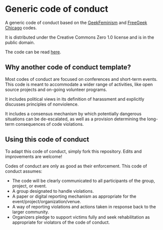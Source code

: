 # Generic code of conduct

A generic code of conduct based on the [GeekFeminism](http://geekfeminism.wikia.com/wiki/Conference_anti-harassment/Policy) and [FreeGeek Chicago](https://github.com/freegeekchicago/fgc-docs/blob/master/code-of-conduct.md) codes.

It is distributed under the Creative Commons Zero 1.0 license and is in the public domain.

The code can be read [here](code-of-conduct.md).

## Why another code of conduct template?

Most codes of conduct are focused on conferences and short-term events. This code is meant to accommodate a wider range of activities, like open source projects and on-going volunteer programs.

It includes political views in its definition of harassment and explicitly discusses principles of nonviolence.

It includes a consensus mechanism by which potentially dangerous situations can be de-escalated, as well as a provision determining the long-term consequences of code violations.

## Using this code of conduct

To adapt this code of conduct, simply fork this repository. Edits and improvements are welcome!

Codes of conduct are only as good as their enforcement. This code of conduct assumes:

* The code will be clearly communicated to all participants of the group, project, or event.
* A group designated to handle violations.
* A paper or digital reporting mechanism as appropriate for the event/project/organization/venue.
* A way of reporting violations and actions taken in response back to the larger community.
* Organizers pledge to support victims fully and seek rehabilitation as appropriate for violators of the code of conduct. 

